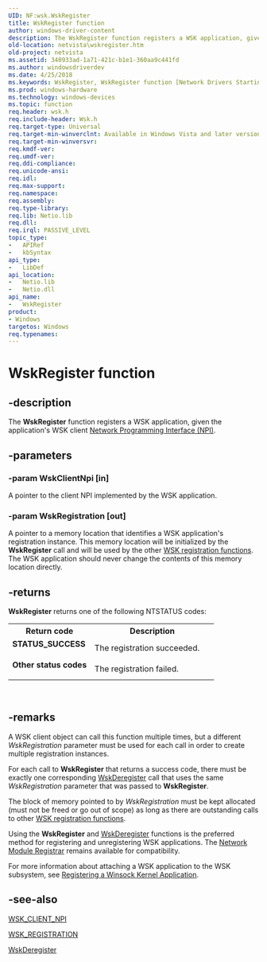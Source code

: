 ```yaml
---
UID: NF:wsk.WskRegister
title: WskRegister function
author: windows-driver-content
description: The WskRegister function registers a WSK application, given the application's WSK client Network Programming Interface (NPI).
old-location: netvista\wskregister.htm
old-project: netvista
ms.assetid: 340933ad-1a71-421c-b1e1-360aa9c441fd
ms.author: windowsdriverdev
ms.date: 4/25/2018
ms.keywords: WskRegister, WskRegister function [Network Drivers Starting with Windows Vista], netvista.wskregister, wsk/WskRegister, wskref_21a26aab-f817-457f-bfde-28bcf1e2c8d0.xml
ms.prod: windows-hardware
ms.technology: windows-devices
ms.topic: function
req.header: wsk.h
req.include-header: Wsk.h
req.target-type: Universal
req.target-min-winverclnt: Available in Windows Vista and later versions of the Windows operating   systems.
req.target-min-winversvr: 
req.kmdf-ver: 
req.umdf-ver: 
req.ddi-compliance: 
req.unicode-ansi: 
req.idl: 
req.max-support: 
req.namespace: 
req.assembly: 
req.type-library: 
req.lib: Netio.lib
req.dll: 
req.irql: PASSIVE_LEVEL
topic_type:
-	APIRef
-	kbSyntax
api_type:
-	LibDef
api_location:
-	Netio.lib
-	Netio.dll
api_name:
-	WskRegister
product:
- Windows
targetos: Windows
req.typenames: 
---
```


# WskRegister function


## -description


The 
  <b>WskRegister</b> function registers a WSK application, given the application's WSK client 
  <a href="https://docs.microsoft.com/en-us/windows-hardware/drivers/network/network-programming-interface">Network Programming Interface
  (NPI)</a>.


## -parameters




### -param WskClientNpi [in]

A pointer to the client NPI implemented by the WSK application.


### -param WskRegistration [out]

A pointer to a memory location that identifies a WSK application's registration instance. This
     memory location will be initialized by the 
     <b>WskRegister</b> call and will be used by the other 
     <a href="https://msdn.microsoft.com/library/windows/hardware/ff571179">WSK registration functions</a>. The
     WSK application should never change the contents of this memory location directly.


## -returns



<b>WskRegister</b> returns one of the following NTSTATUS codes:

<table>
<tr>
<th>Return code</th>
<th>Description</th>
</tr>
<tr>
<td width="40%">
<dl>
<dt><b>STATUS_SUCCESS</b></dt>
</dl>
</td>
<td width="60%">
The registration succeeded.

</td>
</tr>
<tr>
<td width="40%">
<dl>
<dt><b>Other status codes</b></dt>
</dl>
</td>
<td width="60%">
The registration failed.

</td>
</tr>
</table>
 




## -remarks



A WSK client object can call this function multiple times, but a different 
    <i>WskRegistration</i> parameter must be used for each call in order to create multiple registration
    instances.

For each call to 
    <b>WskRegister</b> that returns a success code, there must be exactly one corresponding 
    <a href="https://msdn.microsoft.com/library/windows/hardware/ff571128">WskDeregister</a> call that uses the same 
    <i>WskRegistration</i> parameter that was passed to 
    <b>WskRegister</b>.

The block of memory pointed to by 
    <i>WskRegistration</i> must be kept allocated (must not be freed or go out of scope) as long as there are
    outstanding calls to other 
    <a href="https://msdn.microsoft.com/library/windows/hardware/ff571179">WSK registration functions</a>.
    
Using the 
    <b>WskRegister</b> and 
    <a href="https://msdn.microsoft.com/library/windows/hardware/ff571128">WskDeregister</a> functions is the preferred
    method for registering and unregistering WSK applications. The 
    <a href="https://msdn.microsoft.com/23c15c42-94aa-410b-8551-fafa8b24ad86">Network Module Registrar</a> remains
    available for compatibility.

For more information about attaching a WSK application to the WSK subsystem, see 
    <a href="https://docs.microsoft.com/en-us/windows-hardware/drivers/network/registering-a-winsock-kernel-application">Registering a Winsock Kernel
    Application</a>.




## -see-also




<a href="https://msdn.microsoft.com/library/windows/hardware/ff571163">WSK_CLIENT_NPI</a>



<a href="https://msdn.microsoft.com/library/windows/hardware/ff571178">WSK_REGISTRATION</a>



<a href="https://msdn.microsoft.com/library/windows/hardware/ff571128">WskDeregister</a>
 

 


